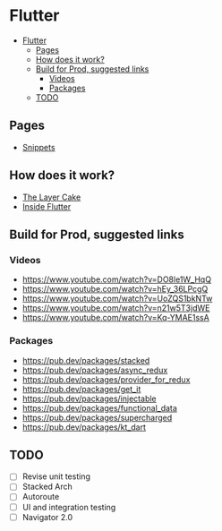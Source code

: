# Flutter

- [Flutter](#flutter)
  - [Pages](#pages)
  - [How does it work?](#how-does-it-work)
  - [Build for Prod, suggested links](#build-for-prod-suggested-links)
    - [Videos](#videos)
    - [Packages](#packages)
  - [TODO](#todo)

## Pages
- [Snippets](./snippets.md)

## How does it work?
- [The Layer Cake](https://medium.com/flutter-community/the-layer-cake-widgets-elements-renderobjects-7644c3142401)
- [Inside Flutter](https://flutter.dev/docs/resources/inside-flutter)

## Build for Prod, suggested links

### Videos
- https://www.youtube.com/watch?v=DO8le1W_HqQ
- https://www.youtube.com/watch?v=hEy_36LPcgQ
- https://www.youtube.com/watch?v=UoZQS1bkNTw
- https://www.youtube.com/watch?v=n21w5T3jdWE
- https://www.youtube.com/watch?v=Kq-YMAE1ssA

### Packages
- https://pub.dev/packages/stacked
- https://pub.dev/packages/async_redux
- https://pub.dev/packages/provider_for_redux
- https://pub.dev/packages/get_it
- https://pub.dev/packages/injectable
- https://pub.dev/packages/functional_data
- https://pub.dev/packages/supercharged
- https://pub.dev/packages/kt_dart

## TODO

- [ ] Revise unit testing
- [ ] Stacked Arch
- [ ] Autoroute
- [ ] UI and integration testing
- [ ] Navigator 2.0
